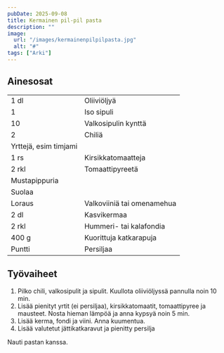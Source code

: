 ```yaml
---
pubDate: 2025-09-08
title: Kermainen pil-pil pasta
description: ""
image:
  url: "/images/kermainenpilpilpasta.jpg"
  alt: "#"
tags: ["Arki"]
---
```


## Ainesosat
|||
---|---
1 dl|Oliiviöljyä
1|Iso sipuli
10|Valkosipulin kynttä
2|Chiliä
|Yrttejä, esim timjami
1 rs|Kirsikkatomaatteja
2 rkl|Tomaattipyreetä
|Mustapippuria
|Suolaa
Loraus|Valkoviiniä tai omenamehua
2 dl|Kasvikermaa
2 rkl|Hummeri- tai kalafondia
400 g|Kuorittuja katkarapuja
Puntti|Persiljaa


## Työvaiheet
1. Pilko chili, valkosipulit ja sipulit. Kuullota oliiviöljyssä pannulla noin 10 min.
2. Lisää pienityt yrtit (ei persiljaa), kirsikkatomaatit, tomaattipyree ja mausteet. Nosta hieman lämpöä ja anna kypsyä noin 5 min.
3. Lisää kerma, fondi ja viini. Anna kuumentua.
4. Lisää valutetut jättikatkaravut ja pienitty persilja

Nauti pastan kanssa.
